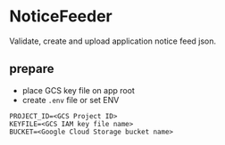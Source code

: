 # NoticeFeeder

Validate, create and upload application notice feed json.

## prepare

- place GCS key file on app root
- create `.env` file or set ENV
```
PROJECT_ID=<GCS Project ID>
KEYFILE=<GCS IAM key file name>
BUCKET=<Google Cloud Storage bucket name>
```
